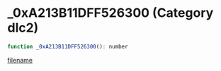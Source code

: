 # _0xA213B11DFF526300 (Category dlc2)

```js
function _0xA213B11DFF526300(): number
```

[filename](_0xA213B11DFF526300_m.md ':include')